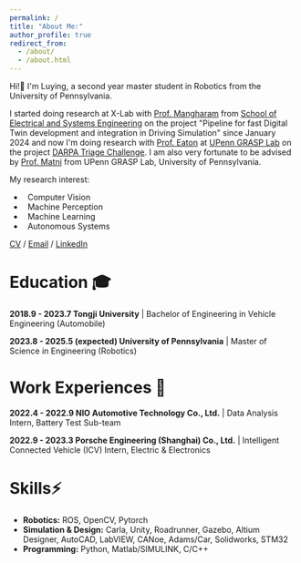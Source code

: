 ```yaml
---
permalink: /
title: "About Me:"
author_profile: true
redirect_from: 
  - /about/
  - /about.html
---
```


Hi!👋 I'm Luying, a second year master student in Robotics from the University of Pennsylvania. 

I started doing research at X-Lab with [Prof. Mangharam](https://www.seas.upenn.edu/~rahulm/) from [School of Electrical and Systems Engineering](https://www.ese.upenn.edu/) on the project "Pipeline for fast Digital Twin development and integration in Driving Simulation" since January 2024 and now I'm doing research with [Prof. Eaton](https://www.seas.upenn.edu/~eeaton/) at [UPenn GRASP Lab](https://www.grasp.upenn.edu/) on the project [DARPA Triage Challenge](https://triagechallenge.darpa.mil/). I am also very fortunate to be advised by [Prof. Matni](https://www.grasp.upenn.edu/people/nikolai-matni/) from UPenn GRASP Lab, University of Pennsylvania.

My research interest:
- &nbsp; Computer Vision
- &nbsp; Machine Perception
- &nbsp; Machine Learning
- &nbsp; Autonomous Systems

[CV](https://drive.google.com/file/d/1-piUgO1EKJCcXVaj0L0IjY5svSrVXrPR/view?usp=sharing) / [Email](mailto:luyingz@seas.upenn.edu) / [LinkedIn](https://www.linkedin.com/in/luying-zhang-977a47267/)

# Education 🎓

**2018.9 - 2023.7 Tongji University** | Bachelor of Engineering in Vehicle Engineering (Automobile)

**2023.8 - 2025.5 (expected) University of Pennsylvania** | Master of Science in Engineering (Robotics)

# Work Experiences 💼

**2022.4 - 2022.9 NIO Automotive Technology Co., Ltd.** | Data Analysis Intern, Battery Test Sub-team

**2022.9 - 2023.3 Porsche Engineering (Shanghai) Co., Ltd.** | Intelligent Connected Vehicle (ICV) Intern, Electric & Electronics

# Skills⚡

-  **Robotics:** ROS, OpenCV, Pytorch
-  **Simulation & Design:** Carla, Unity, Roadrunner, Gazebo, Altium Designer, AutoCAD, LabVIEW, CANoe, Adams/Car, Solidworks, STM32
-  **Programming:** Python, Matlab/SIMULINK, C/C++


